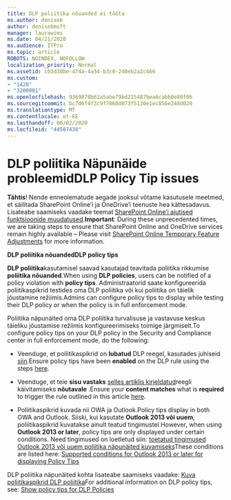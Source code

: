 ```yaml
---
title: DLP poliitika nõuanded ei tööta
ms.author: deniseb
author: denisebmsft
manager: laurawims
ms.date: 04/21/2020
ms.audience: ITPro
ms.topic: article
ROBOTS: NOINDEX, NOFOLLOW
localization_priority: Normal
ms.assetid: c03d30be-474a-4a34-b3c0-240eb2a2c466
ms.custom:
- "1428"
- "3200001"
ms.openlocfilehash: 9369878b62a5abe79bd215487bea6cabb0e80f06
ms.sourcegitcommit: bc7d6f4f3c9f7060d073f5130e1ec856e248d020
ms.translationtype: MT
ms.contentlocale: et-EE
ms.lasthandoff: 06/02/2020
ms.locfileid: "44507438"
---
```

# <a name="dlp-policy-tip-issues"></a><span data-ttu-id="70415-102">DLP poliitika Näpunäide probleemid</span><span class="sxs-lookup"><span data-stu-id="70415-102">DLP Policy Tip issues</span></span>

<span data-ttu-id="70415-103">**Tähtis**! Nende enneolematude aegade jooksul võtame kasutusele meetmed, et säilitada SharePoint Online’i ja OneDrive’i teenuste hea kättesadavus. Lisateabe saamiseks vaadake teemat [SharePoint Online’i ajutised funktsioonide muudatused](https://aka.ms/ODSPAdjustments).</span><span class="sxs-lookup"><span data-stu-id="70415-103">**Important**: During these unprecedented times, we are taking steps to ensure that SharePoint Online and OneDrive services remain highly available – Please visit [SharePoint Online Temporary Feature Adjustments](https://aka.ms/ODSPAdjustments) for more information.</span></span>

<span data-ttu-id="70415-104">**DLP poliitika nõuanded**</span><span class="sxs-lookup"><span data-stu-id="70415-104">**DLP policy tips**</span></span>

<span data-ttu-id="70415-105">**DLP poliitika**kasutamisel saavad kasutajad teavitada poliitika rikkumise **poliitika nõuanded**.</span><span class="sxs-lookup"><span data-stu-id="70415-105">When using **DLP policies**, users can be notified of a policy violation with **policy tips**.</span></span> <span data-ttu-id="70415-106">Administraatorid saate konfigureerida poliitikaspikrid testides oma DLP poliitika või kui poliitika on täielik jõustamine režiimis.</span><span class="sxs-lookup"><span data-stu-id="70415-106">Admins can configure policy tips to display while testing their DLP policy or when the policy is in full enforcement mode.</span></span>
  
<span data-ttu-id="70415-107">Poliitika näpunäited oma DLP poliitika turvalisuse ja vastavuse keskus täieliku jõustamise režiimis konfigureerimiseks toimige järgmiselt.</span><span class="sxs-lookup"><span data-stu-id="70415-107">To configure policy tips on your DLP policy in the Security and Compliance center in full enforcement mode, do the following:</span></span>
  
- <span data-ttu-id="70415-108">Veenduge, et poliitikaspikrid on **lubatud** DLP reegel, kasutades juhiseid [siin](https://docs.microsoft.com/microsoft-365/compliance/use-notifications-and-policy-tips).</span><span class="sxs-lookup"><span data-stu-id="70415-108">Ensure policy tips have been **enabled** on the DLP rule using the steps [here](https://docs.microsoft.com/microsoft-365/compliance/use-notifications-and-policy-tips).</span></span>

- <span data-ttu-id="70415-109">Veenduge, et teie **sisu vastaks** [selles artiklis kirjeldatud](https://docs.microsoft.com/microsoft-365/compliance/sensitive-information-type-entity-definitions)reegli käivitamiseks **nõutavale** .</span><span class="sxs-lookup"><span data-stu-id="70415-109">Ensure your **content matches** what is **required** to trigger the rule outlined in this article [here](https://docs.microsoft.com/microsoft-365/compliance/sensitive-information-type-entity-definitions).</span></span>

- <span data-ttu-id="70415-110">Poliitikaspikrid kuvada nii OWA ja Outlook.</span><span class="sxs-lookup"><span data-stu-id="70415-110">Policy tips display in both OWA and Outlook.</span></span> <span data-ttu-id="70415-111">Siiski, kui kasutate **Outlook 2013 või uuem**, poliitikaspikrid kuvatakse ainult teatud tingimustel.</span><span class="sxs-lookup"><span data-stu-id="70415-111">However, when using **Outlook 2013 or later**, policy tips are only displayed under certain conditions.</span></span> <span data-ttu-id="70415-112">Need tingimused on loetletud siin: [toetatud tingimused Outlook 2013 või uuem poliitika näpunäited kuvamiseks](https://docs.microsoft.com/microsoft-365/compliance/use-notifications-and-policy-tips)</span><span class="sxs-lookup"><span data-stu-id="70415-112">These conditions are listed here: [Supported conditions for Outlook 2013 or later for displaying Policy Tips](https://docs.microsoft.com/microsoft-365/compliance/use-notifications-and-policy-tips)</span></span>

<span data-ttu-id="70415-113">DLP poliitika näpunäited kohta lisateabe saamiseks vaadake: [Kuva poliitikaspikrid DLP poliitika](https://docs.microsoft.com/microsoft-365/compliance/use-notifications-and-policy-tips)</span><span class="sxs-lookup"><span data-stu-id="70415-113">For additional information on DLP policy tips, see: [Show policy tips for DLP Policies](https://docs.microsoft.com/microsoft-365/compliance/use-notifications-and-policy-tips)</span></span>
  